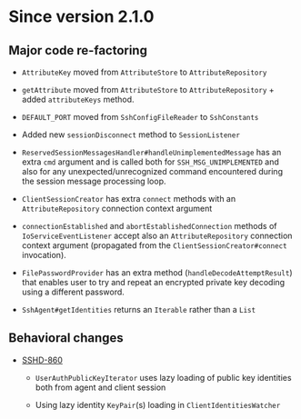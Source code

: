 # Since version 2.1.0

## Major code re-factoring

* `AttributeKey` moved from `AttributeStore` to `AttributeRepository`

* `getAttribute` moved from `AttributeStore` to `AttributeRepository` + added
`attributeKeys` method.

* `DEFAULT_PORT` moved from `SshConfigFileReader` to `SshConstants`

* Added new `sessionDisconnect` method to `SessionListener`

* `ReservedSessionMessagesHandler#handleUnimplementedMessage` has an extra `cmd` argument
and is called both for `SSH_MSG_UNIMPLEMENTED` and also for any unexpected/unrecognized command
encountered during the session message processing loop.

* `ClientSessionCreator` has extra `connect` methods with an `AttributeRepository`
connection context argument

* `connectionEstablished` and `abortEstablishedConnection` methods of `IoServiceEventListener`
accept also an `AttributeRepository` connection context argument (propagated from the
`ClientSessionCreator#connect` invocation).

* `FilePasswordProvider` has an extra method (`handleDecodeAttemptResult`) that enables
user to try and repeat an encrypted private key decoding using a different password.

* `SshAgent#getIdentities` returns an `Iterable` rather than a `List`


## Behavioral changes

* [SSHD-860](https://issues.apache.org/jira/browse/SSHD-860)

    * `UserAuthPublicKeyIterator` uses lazy loading of public key identities both from agent and client session

    * Using lazy identity `KeyPair`(s) loading in `ClientIdentitiesWatcher`
